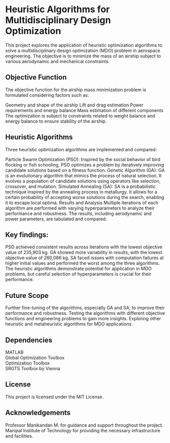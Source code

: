 # Heuristic Algorithms for Multidisciplinary Design Optimization
This project explores the application of heuristic optimization algorithms to solve a multidisciplinary design optimization (MDO) problem in aerospace engineering. The objective is to minimize the mass of an airship subject to various aerodynamic and mechanical constraints.

## Objective Function
The objective function for the airship mass minimization problem is formulated considering factors such as:

Geometry and shape of the airship
Lift and drag estimation
Power requirements and energy balance
Mass estimation of different components
The optimization is subject to constraints related to weight balance and energy balance to ensure stability of the airship.

## Heuristic Algorithms
Three heuristic optimization algorithms are implemented and compared:

Particle Swarm Optimization (PSO): Inspired by the social behavior of bird flocking or fish schooling, PSO optimizes a problem by iteratively improving candidate solutions based on a fitness function.
Genetic Algorithm (GA): GA is an evolutionary algorithm that mimics the process of natural selection. It evolves a population of candidate solutions using operators like selection, crossover, and mutation.
Simulated Annealing (SA): SA is a probabilistic technique inspired by the annealing process in metallurgy. It allows for a certain probability of accepting worse solutions during the search, enabling it to escape local optima.
Results and Analysis
Multiple iterations of each algorithm are performed with varying hyperparameters to analyze their performance and robustness. The results, including aerodynamic and power parameters, are tabulated and compared.

## Key findings:

PSO achieved consistent results across iterations with the lowest objective value of 235,903 kg.
GA showed more variability in results, with the lowest objective value of 260,086 kg.
SA faced issues with computation failures at higher initial values and performed the worst among the three algorithms.
The heuristic algorithms demonstrate potential for application in MDO problems, but careful selection of hyperparameters is crucial for their performance.

## Future Scope
Further fine-tuning of the algorithms, especially GA and SA, to improve their performance and robustness.
Testing the algorithms with different objective functions and engineering problems to gain more insights.
Exploring other heuristic and metaheuristic algorithms for MDO applications.
## Dependencies
MATLAB  
Global Optimization Toolbox  
Optimization Toolbox  
SRGTS Toolbox by Vienna  

## License
This project is licensed under the MIT License.

## Acknowledgements
Professor Manikandan M. for guidance and support throughout the project.
Manipal Institute of Technology for providing the necessary infrastructure and facilities.
